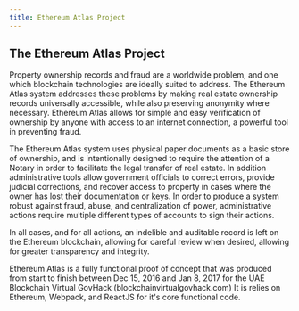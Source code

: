 ```yaml
---
title: Ethereum Atlas Project
---
```


## The Ethereum Atlas Project

Property ownership records and fraud are a worldwide problem, and one which blockchain technologies are ideally suited to address. The Ethereum Atlas system addresses these problems by making real estate ownership records universally accessible, while also preserving anonymity where necessary. Ethereum Atlas allows for simple and easy verification of ownership by anyone with access to an internet connection, a powerful tool in preventing fraud.

The Ethereum Atlas system uses physical paper documents as a basic store of ownership, and is intentionally designed to require the attention of a Notary in order to facilitate the legal transfer of real estate. In addition administrative tools allow government officials to correct errors, provide judicial corrections, and recover access to property in cases where the owner has lost their documentation or keys. In order to produce a system robust against fraud, abuse, and centralization of power, administrative actions require multiple different types of accounts to sign their actions.

In all cases, and for all actions, an indelible and auditable record is left on the Ethereum blockchain, allowing for careful review when desired, allowing for greater transparency and integrity.

Ethereum Atlas is a fully functional proof of concept that was produced from start to finish between Dec 15, 2016 and Jan 8, 2017 for the UAE Blockchain Virtual GovHack (blockchainvirtualgovhack.com) It is relies on Ethereum, Webpack, and ReactJS for it's core functional code.

